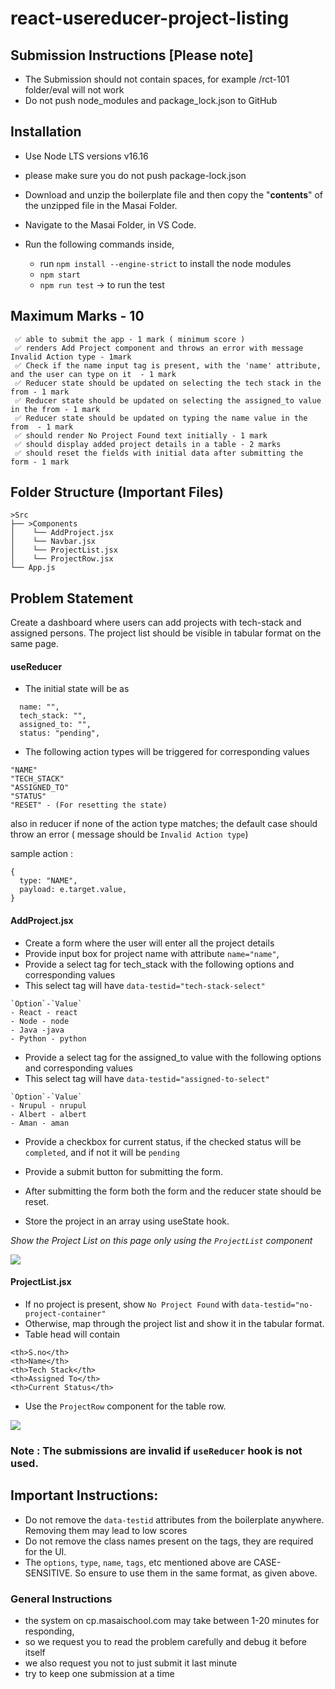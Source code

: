 # react-usereducer-project-listing

## Submission Instructions [Please note]

- The Submission should not contain spaces, for example /rct-101 folder/eval will not work
- Do not push node_modules and package_lock.json to GitHub

## Installation

- Use Node LTS versions v16.16
- please make sure you do not push package-lock.json

- Download and unzip the boilerplate file and then copy the "**contents**" of the unzipped file in the Masai Folder.
- Navigate to the Masai Folder, in VS Code.
- Run the following commands inside,
  - run `npm install --engine-strict` to install the node modules
  - `npm start`
  - `npm run test` -> to run the test

## Maximum Marks - 10

```
 ✅ able to submit the app - 1 mark ( minimum score )
 ✅ renders Add Project component and throws an error with message Invalid Action type - 1mark
 ✅ Check if the name input tag is present, with the 'name' attribute, and the user can type on it  - 1 mark
 ✅ Reducer state should be updated on selecting the tech stack in the from - 1 mark
 ✅ Reducer state should be updated on selecting the assigned_to value in the from - 1 mark
 ✅ Reducer state should be updated on typing the name value in the from  - 1 mark
 ✅ should render No Project Found text initially - 1 mark
 ✅ should display added project details in a table - 2 marks
 ✅ should reset the fields with initial data after submitting the form - 1 mark

```

## Folder Structure (Important Files)

```
>Src
├── >Components
│    └── AddProject.jsx
│    └── Navbar.jsx
│    └── ProjectList.jsx
│    └── ProjectRow.jsx
└── App.js
```

## Problem Statement

Create a dashboard where users can add projects with tech-stack and assigned persons. The project list should be visible in tabular format on the same page.

#### useReducer

- The initial state will be as

```
  name: "",
  tech_stack: "",
  assigned_to: "",
  status: "pending",
```

- The following action types will be triggered for corresponding values

```
"NAME"
"TECH_STACK"
"ASSIGNED_TO"
"STATUS"
"RESET" - (For resetting the state)
```

also in reducer if none of the action type matches; the default case should throw an error ( message should be `Invalid Action type`)

sample action :

```
{
  type: "NAME",
  payload: e.target.value,
}
```

#### AddProject.jsx

- Create a form where the user will enter all the project details
- Provide input box for project name with attribute `name="name"`,
- Provide a select tag for tech_stack with the following options and corresponding values
- This select tag will have `data-testid="tech-stack-select"`

```
`Option`-`Value`
- React - react
- Node - node
- Java -java
- Python - python
```

- Provide a select tag for the assigned_to value with the following options and corresponding values
- This select tag will have `data-testid="assigned-to-select"`

```
`Option`-`Value`
- Nrupul - nrupul
- Albert - albert
- Aman - aman
```

- Provide a checkbox for current status, if the checked status will be `completed`, and if not it will be `pending`

- Provide a submit button for submitting the form.
- After submitting the form both the form and the reducer state should be reset.
- Store the project in an array using useState hook.

_Show the Project List on this page only using the `ProjectList` component_

![](https://i.imgur.com/qY6NL40.png)

#### ProjectList.jsx

- If no project is present, show `No Project Found` with `data-testid="no-project-container"`
- Otherwise, map through the project list and show it in the tabular format.
- Table head will contain

```
<th>S.no</th>
<th>Name</th>
<th>Tech Stack</th>
<th>Assigned To</th>
<th>Current Status</th>
```

- Use the `ProjectRow` component for the table row.

![](https://i.imgur.com/i1jSVgw.png)

### Note : The submissions are invalid if `useReducer` hook is not used.

## Important Instructions:

- Do not remove the `data-testid` attributes from the boilerplate anywhere. Removing them may lead to low scores
- Do not remove the class names present on the tags, they are required for the UI.
- The `options`, `type`, `name`, `tags`, etc mentioned above are CASE-SENSITIVE. So ensure to use them in the same format, as given above.

### General Instructions

- the system on cp.masaischool.com may take between 1-20 minutes for responding,
- so we request you to read the problem carefully and debug it before itself
- we also request you not to just submit it last minute
- try to keep one submission at a time
